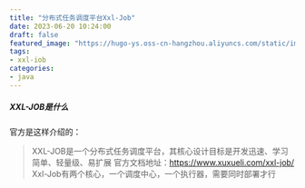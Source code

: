 ```yaml
---
title: "分布式任务调度平台Xxl-Job"
date: 2023-06-20 10:24:00
draft: false
featured_image: "https://hugo-ys.oss-cn-hangzhou.aliyuncs.com/static/img/xxl-job.jpg"
tags:
- xxl-iob
categories:
- java
---
```

##### XXL-JOB是什么
官方是这样介绍的：
> XXL-JOB是一个分布式任务调度平台，其核心设计目标是开发迅速、学习简单、轻量级、易扩展
> 官方文档地址：https://www.xuxueli.com/xxl-job/
> Xxl-Job有两个核心，一个调度中心，一个执行器，需要同时部署才行


